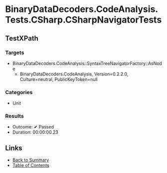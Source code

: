 # BinaryDataDecoders.CodeAnalysis.Tests.CSharp.CSharpNavigatorTests

## TestXPath

### Targets

* BinaryDataDecoders.CodeAnalysis::SyntaxTreeNavigatorFactory::AsNode
  * BinaryDataDecoders.CodeAnalysis, Version=0.2.2.0, Culture=neutral, PublicKeyToken=null

### Categories

* Unit

### Results

* Outcome: ✔ Passed
* Duration: 00:00:00.23

## Links

* [Back to Summary](../Summary.md)
* [Table of Contents](../../TOC.md)
